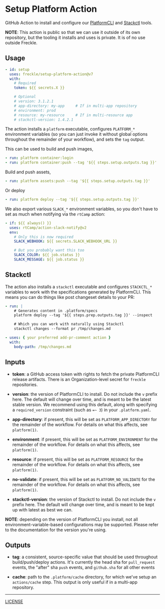 # Setup Platform Action

GitHub Action to install and configure our [PlatformCLI][platform] and
[Stackctl][] tools.

[platform]: https://github.com/freckle/platform
[stackctl]: https://github.com/freckle/stackctl

**NOTE**: This action is public so that we can use it outside of its own
repository, but the tooling it installs and uses is private. It is of no use
outside Freckle.

## Usage

```yaml
- id: setup
  uses: freckle/setup-platform-action@v7
  with:
    # Required
    token: ${{ secrets.X }}

    # Optional
    # version: 3.1.2.1
    # app-directory: my-app     # If in multi-app repository
    # environment: prod
    # resource: my-resource     # If in multi-resource app
    # stackctl-version: 1.4.2.1
```

The action installs a `platform` executable, configures `PLATFORM_*` environment
variables (so you can just invoke it without global options throughout the
remainder of your workflow), and sets the `tag` output.

This can be used to build and push images,

```yaml
- run: platform container:login
- run: platform container:push --tag '${{ steps.setup.outputs.tag }}'
```

Build and push assets,

```yaml
- run: platform assets:push --tag '${{ steps.setup.outputs.tag }}'
```

Or deploy

```yaml
- run: platform deploy --tag '${{ steps.setup.outputs.tag }}'
```

We also export various `SLACK_*` environment variables, so you don't have to set
as much when notifying via the `rtCamp` action:

```yaml
- if: ${{ always() }}
  uses: rtCamp/action-slack-notify@v2
  env:
    # Only this is now required
    SLACK_WEBHOOK: ${{ secrets.SLACK_WEBHOOK_URL }}

    # But you probably want this too
    SLACK_COLOR: ${{ job.status }}
    SLACK_MESSAGE: ${{ job.status }}
```

## Stackctl

The action also installs a `stackctl` executable and configures `STACKCTL_*`
variables to work with the specifications generated by PlatformCLI. This means
you can do things like post changeset details to your PR:

```yaml
- run: |
    # Generates content in .platform/specs
    platform deploy --tag '${{ steps.prep.outputs.tag }}' --inspect

    # Which you can work with naturally using Stackctl
    stackctl changes --format pr /tmp/changes.md

- uses: { your preferred add-pr-comment action }
  with:
    body-path: /tmp/changes.md
```

## Inputs

- **token**: a GitHub access token with rights to fetch the private PlatformCLI
  release artifacts. There is an Organization-level secret for `freckle`
  repositories.

- **version**: the version of PlatformCLI to install. Do not include the `v`
  prefix here. The default will change over time, and is meant to be the latest
  stable version. We recommend using this default, along with specifying a
  `required_version` constraint (such as `=~ 3`) in your `.platform.yaml`.

- **app-directory**: if present, this will be set as `PLATFORM_APP_DIRECTORY`
  for the remainder of the workflow. For details on what this affects, see
  `platform(1)`.

- **environment**: if present, this will be set as `PLATFORM_ENVIRONMENT` for
  the remainder of the workflow. For details on what this affects, see
  `platform(1)`.

- **resource**: if present, this will be set as `PLATFORM_RESOURCE` for the
  remainder of the workflow. For details on what this affects, see
  `platform(1)`.

- **no-validate**: if present, this will be set as `PLATFORM_NO_VALIDATE` for
  the remainder of the workflow. For details on what this affects, see
  `platform(1)`.

- **stackctl-version**: the version of Stackctl to install. Do not include the
  `v` prefix here. The default will change over time, and is meant to be kept up
  with latest as best we can.

**NOTE**: depending on the version of PlatformCLI you install, not all
environment-variable-based configurations may be supported. Please refer to the
documentation for the version you're using.

## Outputs

- **tag**: a consistent, source-specific value that should be used throughout
  build/push/deploy actions. It's currently the head sha for `pull_request`
  events, the "after" sha `push` events, and `github.sha` for all other events

- **cache**: path to the `.platform/cache` directory, for which we've setup an
  `actions/cache` step. This output is only useful if in a multi-app repository.

---

[LICENSE](./LICENSE)
